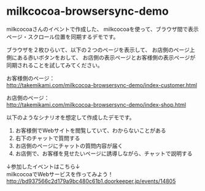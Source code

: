 # milkcocoa-browsersync-demo

milkcocoaさんのイベントで作成した、
milkcocoaを使って、ブラウザ間で表示ページ・スクロール位置を同期するデモです。

ブラウザを２枚ひらいて、以下の２つのページを表示して、
お店側のページ上側にある赤いボタンをおして、
お店側の表示ページとお客様側の表示ページが同期されることを試してみてください。

お客様側のページ：  
  http://takemikami.com/milkcocoa-browsersync-demo/index-customer.html

お店側のページ：  
  http://takemikami.com/milkcocoa-browsersync-demo/index-shop.html


以下のようなシナリオを想定して作成したデモです。

1. お客様側でWebサイトを閲覧していて、わからないことがある
2. 右下のチャットで質問する
3. お店側のページにチャットの質問内容が届く
4. お店側で、お客様を見せたいページに誘導しながら、チャットで説明する


↓参加したイベントはこちら↓  
milkcocoaでWebサービスを作ってみよう！
  http://bd937566c2d179a9bc480c61b1.doorkeeper.jp/events/14805
